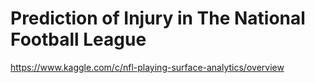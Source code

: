 # Prediction of Injury in The National Football League

https://www.kaggle.com/c/nfl-playing-surface-analytics/overview
